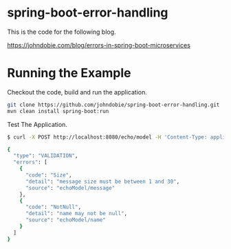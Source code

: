 # spring-boot-error-handling
This is the code for the following blog.

https://johndobie.com/blog/errors-in-spring-boot-microservices

# Running the Example
Checkout the code, build and run the application.
```bash
git clone https://github.com/johndobie/spring-boot-error-handling.git
mvn clean install spring-boot:run
```

Test The Application.
```bash 
$ curl -X POST http://localhost:8080/echo/model -H 'Content-Type: application/json' -d '{"name":null,"message":"This message is more than 30 characters long ..................................."}'

{
  "type": "VALIDATION",
  "errors": [
    {
      "code": "Size",
      "detail": "message size must be between 1 and 30",
      "source": "echoModel/message"
    },
    {
      "code": "NotNull",
      "detail": "name may not be null",
      "source": "echoModel/name"
    }
  ]
}
```